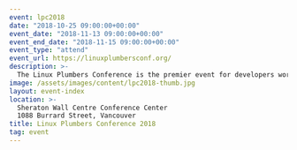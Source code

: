 ```yaml
---
event: lpc2018
date: "2018-10-25 09:00:00+00:00"
event_date: "2018-11-13 09:00:00+00:00"
event_end_date: "2018-11-15 09:00:00+00:00"
event_type: "attend"
event_url: https://linuxplumbersconf.org/
description: >-
  The Linux Plumbers Conference is the premier event for developers working at all levels of the plumbing layer and beyond.  LPC 2018 is being held November 13-15 in Vancouver, BC, Canada. See below resources from Linaro Engineers that attended LPC2018.
image: /assets/images/content/lpc2018-thumb.jpg
layout: event-index
location: >-
  Sheraton Wall Centre Conference Center
  1088 Burrard Street, Vancouver
title: Linux Plumbers Conference 2018
tag: event
---
```

